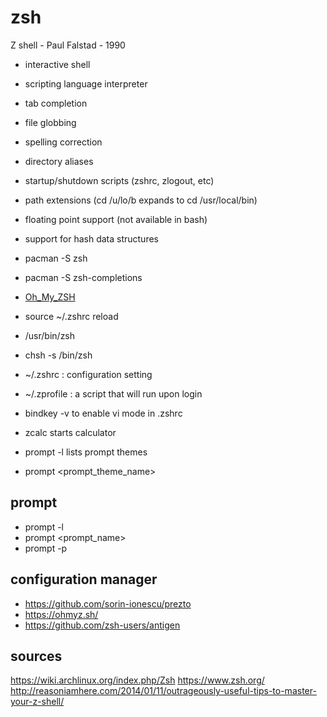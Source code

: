 # zsh 
Z shell - Paul Falstad - 1990
- interactive shell
- scripting language interpreter
- tab completion
- file globbing
- spelling correction
- directory aliases
- startup/shutdown scripts (zshrc, zlogout, etc)
- path extensions (cd /u/lo/b<tab> expands to cd  /usr/local/bin)
- floating point support (not available in bash)
- support for hash data structures

- pacman -S zsh
- pacman -S zsh-completions

- [Oh_My_ZSH](./Oh_My_ZSH.md)

- source ~/.zshrc
reload

- /usr/bin/zsh
- chsh -s /bin/zsh
- ~/.zshrc : configuration setting
- ~/.zprofile : a script that will run upon login

- bindkey -v
to enable vi mode in .zshrc

- zcalc
starts calculator
- prompt -l
lists prompt themes
- prompt <prompt_theme_name>

## prompt 
* prompt -l
* prompt <prompt_name>
* prompt -p


## configuration manager 
* https://github.com/sorin-ionescu/prezto
* https://ohmyz.sh/
* https://github.com/zsh-users/antigen


## sources 
https://wiki.archlinux.org/index.php/Zsh
https://www.zsh.org/
http://reasoniamhere.com/2014/01/11/outrageously-useful-tips-to-master-your-z-shell/


